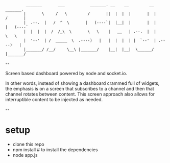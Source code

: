 


```
         _______       ___           _______. __    __         __       _______. 
        |       \     /   \         /       ||  |  |  |       |  |     /       | 
        |  .--.  |   /  ^  \       |   (----`|  |__|  |       |  |    |   (----` 
        |  |  |  |  /  /_\  \       \   \    |   __   | .--.  |  |     \   \ 
        |  '--'  | /  _____  \  .----)   |   |  |  |  | |  `--'  | .----)   | 
        |_______/ /__/     \__\ |_______/    |__|  |__|  \______/  |_______/ 
```

--

Screen based dashboard powered by node and socket.io.

In other words, instead of showing a dashboard crammed full of widgets, the
emphasis is on a screen that subscribes to a channel and then that channel
rotates between content.  This screen approach also allows for interruptible
content to be injected as needed.

--

# setup

- clone this repo
- npm install # to install the dependencies
- node app.js




